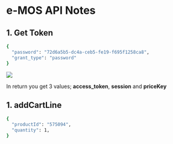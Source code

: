 # e-MOS API Notes

## 1. Get Token

```sh
{
  "password": "72d6a5b5-dc4a-ceb5-fe19-f695f1258ca8",
  "grant_type": "password"
}
```
![](https://snipboard.io/j8Q2iU.jpg)

In return you get 3 values; **access_token**, **session** and **priceKey**


## 1. addCartLine

```sh
{
  "productId": "575094",
  "quantity": 1,
}
```
